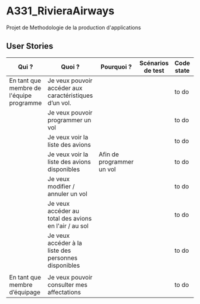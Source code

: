 # A331_RivieraAirways
Projet de Methodologie de la production d'applications

## User Stories
| Qui ?                                    | Quoi ?                                                 | Pourquoi ?                | Scénarios de test | Code state | Test state |
| ---------------------------------------- | ------------------------------------------------------ | ------------------------- | ----------------- | ---------- | ---------- |
| En tant que membre de l'équipe programme | Je veux pouvoir accéder aux caractéristiques d’un vol. |                           |                   | to do      |            |
|                                          | Je veux pouvoir programmer un vol                      |                           |                   | to do      |            |
|                                          | Je veux voir la liste des avions                       |                           |                   | to do      |            |
|                                          | Je veux voir la liste des avions disponibles           | Afin de programmer un vol |                   | to do      |            |
|                                          | Je veux modifier / annuler un vol                      |                           |                   | to do      |            |
|                                          | Je veux accéder au total des avions en l'air / au sol  |                           |                   | to do      |            |
|                                          | Je veux accéder à la liste des personnes disponibles   |                           |                   | to do      |            |
|                                          |                                                        |                           |                   |            |            |
| En tant que membre d’équipage            | Je veux pouvoir consulter mes affectations             |                           |                   | to do      |            | 

